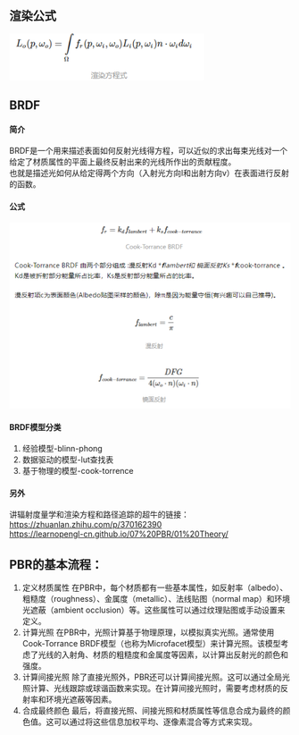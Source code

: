 ## 渲染公式
![渲染方程式](/rtr/第六章%20高级着色%20BRDF及相关技术/imgs/渲染方程式.png)


## BRDF
#### 简介
BRDF是一个用来描述表面如何反射光线得方程，可以近似的求出每束光线对一个给定了材质属性的平面上最终反射出来的光线所作出的贡献程度。  
也就是描述光如何从给定得两个方向（入射光方向l和出射方向v）在表面进行反射的函数。  
#### 公式
![渲染方程式](/rtr/第六章%20高级着色%20BRDF及相关技术/imgs/BRDF方程式.png)
#### BRDF模型分类
1. 经验模型-blinn-phong
2. 数据驱动的模型-lut查找表
3. 基于物理的模型-cook-torrence
#### 另外
讲辐射度量学和渲染方程和路径追踪的超牛的链接：  
https://zhuanlan.zhihu.com/p/370162390  
https://learnopengl-cn.github.io/07%20PBR/01%20Theory/  



## PBR的基本流程：
1. 定义材质属性
在PBR中，每个材质都有一些基本属性，如反射率（albedo）、粗糙度（roughness）、金属度（metallic）、法线贴图（normal map）和环境光遮蔽（ambient occlusion）等。这些属性可以通过纹理贴图或手动设置来定义。
2. 计算光照
在PBR中，光照计算基于物理原理，以模拟真实光照。通常使用Cook-Torrance BRDF模型（也称为Microfacet模型）来计算光照。该模型考虑了光线的入射角、材质的粗糙度和金属度等因素，以计算出反射光的颜色和强度。
3. 计算间接光照
除了直接光照外，PBR还可以计算间接光照。这可以通过全局光照计算、光线跟踪或球谐函数来实现。在计算间接光照时，需要考虑材质的反射率和环境光遮蔽等因素。
4. 合成最终颜色
最后，将直接光照、间接光照和材质属性等信息合成为最终的颜色值。这可以通过将这些信息加权平均、逐像素混合等方式来实现。
